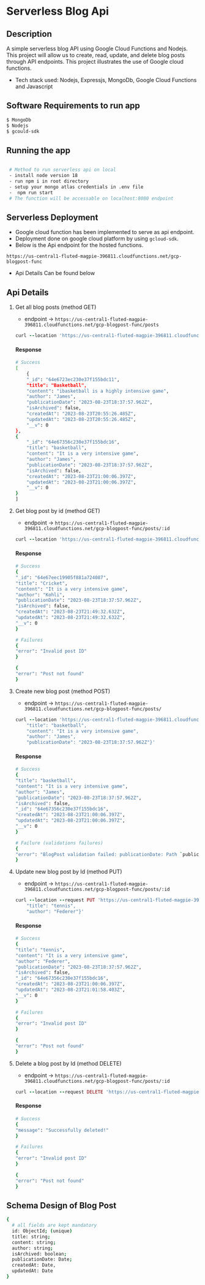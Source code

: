 # Serverless Blog Api


## Description

A simple serverless blog API using Google Cloud Functions and Nodejs. This project will allow us to create, read, update, and delete blog posts through API
endpoints. This project illustrates the use of Google cloud functions.
- Tech stack used: Nodejs, Expressjs, MongoDb, Google Cloud Functions and Javascript

## Software Requirements to run app

```bash
$ MongoDb
$ Nodejs
$ gcould-sdk

```

## Running the app

```bash

 # Method to run serverless api on local
 - install node version 18
 - run npm i in root directory
 - setup your mongo atlas credentials in .env file
 -  npm run start
 # The function will be accessable on localhost:8080 endpoint
```

## Serverless Deployment
- Google cloud function has been implemented to serve as api endpoint.
- Deployment done on google cloud platform by using `gcloud-sdk`.
- Below is the Api endpoint for the hosted functions.
```
https://us-central1-fluted-magpie-396811.cloudfunctions.net/gcp-blogpost-func
``` 
- Api Details Can be found below

## Api Details

1.  Get all blog posts (method GET)
    - endpoint -> `https://us-central1-fluted-magpie-396811.cloudfunctions.net/gcp-blogpost-func/posts`
    ```ruby
    curl --location 'https://us-central1-fluted-magpie-396811.cloudfunctions.net/gcp-blogpost-func/posts'
    ``` 
    #### Response
    ```bash
    # Success
    [
        {
        "_id": "64e6723ec230e37f155bdc11",
        "title": "Basketball",
        "content": "ibasketball is a highly intensive game",
        "author": "James",
        "publicationDate": "2023-08-23T18:37:57.962Z",
        "isArchived": false,
        "createdAt": "2023-08-23T20:55:26.485Z",
        "updatedAt": "2023-08-23T20:55:26.485Z",
        "__v": 0
    },
    {
        "_id": "64e67356c230e37f155bdc16",
        "title": "basketball",
        "content": "It is a very intensive game",
        "author": "James",
        "publicationDate": "2023-08-23T18:37:57.962Z",
        "isArchived": false,
        "createdAt": "2023-08-23T21:00:06.397Z",
        "updatedAt": "2023-08-23T21:00:06.397Z",
        "__v": 0
    }
    ]
    ```

2.  Get blog post by id (method GET)
    - endpoint -> `https://us-central1-fluted-magpie-396811.cloudfunctions.net/gcp-blogpost-func/posts/:id`
    ```ruby
    curl --location 'https://us-central1-fluted-magpie-396811.cloudfunctions.net/gcp-blogpost-func/posts/64e66c065e2a21f9211da3f9'
    ``` 
    #### Response
    ```bash
    # Success
    {
    "_id": "64e67eec19905f881a724087",
    "title": "Cricket",
    "content": "It is a very intensive game",
    "author": "Kohli",
    "publicationDate": "2023-08-23T18:37:57.962Z",
    "isArchived": false,
    "createdAt": "2023-08-23T21:49:32.632Z",
    "updatedAt": "2023-08-23T21:49:32.632Z",
    "__v": 0
    }

    # Failures
    {
    "error": "Invalid post ID"
    }

    {
    "error": "Post not found"
    }
    ```
3.  Create new blog post (method POST)
    - endpoint -> `https://us-central1-fluted-magpie-396811.cloudfunctions.net/gcp-blogpost-func/posts/`
    ```ruby
    curl --location 'https://us-central1-fluted-magpie-396811.cloudfunctions.net/gcp-blogpost-func/posts/' \--header 'Content-Type: application/json' \--data '{
        "title": "basketball",
        "content": "It is a very intensive game",
        "author": "James",
        "publicationDate": "2023-08-23T18:37:57.962Z"}'
    ``` 
    #### Response
    ```bash
    # Success
    {
    "title": "basketball",
    "content": "It is a very intensive game",
    "author": "James",
    "publicationDate": "2023-08-23T18:37:57.962Z",
    "isArchived": false,
    "_id": "64e67356c230e37f155bdc16",
    "createdAt": "2023-08-23T21:00:06.397Z",
    "updatedAt": "2023-08-23T21:00:06.397Z",
    "__v": 0 
    }
    
    # Failure (validations failures)
    {
    "error": "BlogPost validation failed: publicationDate: Path `publicationDate` is required., title: Path `title` is required."
    }
    ```
4.  Update new blog post by Id (method PUT)
    - endpoint -> `https://us-central1-fluted-magpie-396811.cloudfunctions.net/gcp-blogpost-func/posts/:id`
    ```ruby
    curl --location --request PUT 'https://us-central1-fluted-magpie-396811.cloudfunctions.net/gcp-blogpost-func/posts/64e67356c230e37f155bdc16' \--header 'Content-Type: application/json' \--data '{
        "title": "tennis",
        "author": "Federer"}'
    ``` 
    #### Response
    ```bash
    # Success
    {
    "title": "tennis",
    "content": "It is a very intensive game",
    "author": "Federer",
    "publicationDate": "2023-08-23T18:37:57.962Z",
    "isArchived": false,
    "_id": "64e67356c230e37f155bdc16",
    "createdAt": "2023-08-23T21:00:06.397Z",
    "updatedAt": "2023-08-23T21:01:58.403Z",
    "__v": 0
    }

    # Failures
    {
    "error": "Invalid post ID"
    }

    {
    "error": "Post not found"
    }
    ```

5.  Delete a blog post by Id (method DELETE)
    - endpoint -> `https://us-central1-fluted-magpie-396811.cloudfunctions.net/gcp-blogpost-func/posts/:id`
    ```ruby
    curl --location --request DELETE 'https://us-central1-fluted-magpie-396811.cloudfunctions.net/gcp-blogpost-func/posts/64e67eec19905f881a724087'
    ```
    #### Response
    ```bash
    # Success
    {
    "message": "Successfully deleted!"
    }

    # Failures
    {
    "error": "Invalid post ID"
    }

    {
    "error": "Post not found"
    }
    ```

## Schema Design of Blog Post

```bash
{
  # all fields are kept mandatory 
  id: ObjectId; (unique) 
  title: string;
  content: string;
  author: string;
  isArchived: boolean;
  publicationDate: Date;
  createdAt: Date,
  updatedAt: Date
}
```




